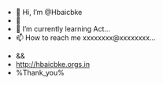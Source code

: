 - 👋 Hi, I’m @Hbaicbke
- 👀 
- 🌱 I’m currently learning Act...
- 📫 How to reach me xxxxxxxx@xxxxxxxx...

<!---
Hbaicbke/Hbaicbke is a ✨ special ✨ repository because its `README.md` (this file) appears on your GitHub profile.
You can click the Preview link to take a look at your changes.
--->
- &&
- http://hbaicbke.orgs.in
- %Thank_you%
